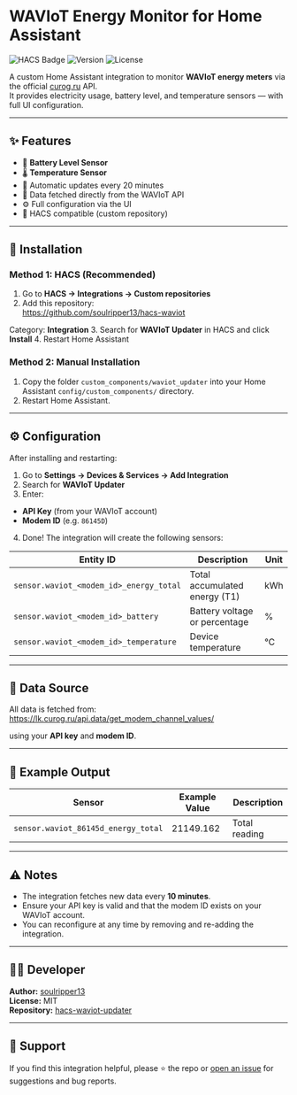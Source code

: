 # WAVIoT Energy Monitor for Home Assistant

![HACS Badge](https://img.shields.io/badge/HACS-Custom-41BDF5.svg)
![Version](https://img.shields.io/badge/version-1.0.0-blue.svg)
![License](https://img.shields.io/github/license/soulripper13/hacs-waviot-updater.svg)

A custom Home Assistant integration to monitor **WAVIoT energy meters** via the official [curog.ru](https://lk.curog.ru) API.  
It provides electricity usage, battery level, and temperature sensors — with full UI configuration.

---

## ✨ Features


- 🔋 **Battery Level Sensor**  
- 🌡️ **Temperature Sensor**
- 🔁 Automatic updates every 20 minutes
- 🧠 Data fetched directly from the WAVIoT API
- ⚙️ Full configuration via the UI
- 🧩 HACS compatible (custom repository)

---

## 🧰 Installation

### Method 1: HACS (Recommended)

1. Go to **HACS → Integrations → Custom repositories**  
2. Add this repository:  
https://github.com/soulripper13/hacs-waviot

Category: **Integration**
3. Search for **WAVIoT Updater** in HACS and click **Install**
4. Restart Home Assistant

### Method 2: Manual Installation

1. Copy the folder `custom_components/waviot_updater` into your Home Assistant `config/custom_components/` directory.
2. Restart Home Assistant.

---

## ⚙️ Configuration

After installing and restarting:

1. Go to **Settings → Devices & Services → Add Integration**
2. Search for **WAVIoT Updater**
3. Enter:
- **API Key** (from your WAVIoT account)
- **Modem ID** (e.g. `86145D`)
4. Done! The integration will create the following sensors:

| Entity ID | Description | Unit |
|------------|--------------|------|
| `sensor.waviot_<modem_id>_energy_total` | Total accumulated energy (T1) | kWh |
| `sensor.waviot_<modem_id>_battery` | Battery voltage or percentage | % |
| `sensor.waviot_<modem_id>_temperature` | Device temperature | °C |

---

## 🔄 Data Source

All data is fetched from:
https://lk.curog.ru/api.data/get_modem_channel_values/

using your **API key** and **modem ID**.

---

## 🧪 Example Output

| Sensor | Example Value | Description |
|---------|----------------|-------------|
| `sensor.waviot_86145d_energy_total` | 21149.162 | Total reading |

---

## ⚠️ Notes

- The integration fetches new data every **10 minutes**.
- Ensure your API key is valid and that the modem ID exists on your WAVIoT account.
- You can reconfigure at any time by removing and re-adding the integration.

---

## 🧑‍💻 Developer

**Author:** [soulripper13](https://github.com/soulripper13)  
**License:** MIT  
**Repository:** [hacs-waviot-updater](https://github.com/soulripper13/hacs-waviot)

---

## 🩵 Support

If you find this integration helpful, please ⭐️ the repo or [open an issue](https://github.com/soulripper13/hacs-waviot/issues) for suggestions and bug reports.
